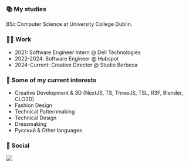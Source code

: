 ### 📚 My studies
BSc Computer Science at University College Dublin.

### 👩‍💻 Work
- 2021: Software Engineer Intern @ Dell Technologies
- 2022-2024: Software Engineer @ Hubspot
- 2024-Current: Creative Director @ Studio Berbeca
                                                                                                      
### 🌱 Some of my current interests
* Creative Development & 3D (NextJS, TS, ThreeJS, TSL, R3F, Blender, CLO3D)
* Fashion Design
* Technical Patternmaking
* Technical Design
* Dressmaking
* Русский & Other languages

### 📱 Social
[<img src="https://img.shields.io/badge/linkedin-%230077B5.svg?&style=for-the-badge&logo=linkedin&logoColor=white" />](https://www.linkedin.com/in/andra-antal-berbecaru/)
